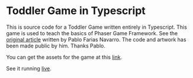 Toddler Game in Typescript
==========================

This is source code for a Toddler Game written entirely in Typescript.
This game is used to teach the basics of Phaser Game Framework. See the [original article](https://software.intel.com/en-us/android/articles/how-to-make-a-toddlers-game-with-the-phaser-html5-framework) written by Pablo Farias Navarro. 
The code and artwork has been made public by him. Thanks Pablo.

You can get the assets for the game at this [link](http://zenva.com/file/en/farm-animals.zip).

See it running [live](http://static.pablofarias.com/farm-animals-published-html5hub/).